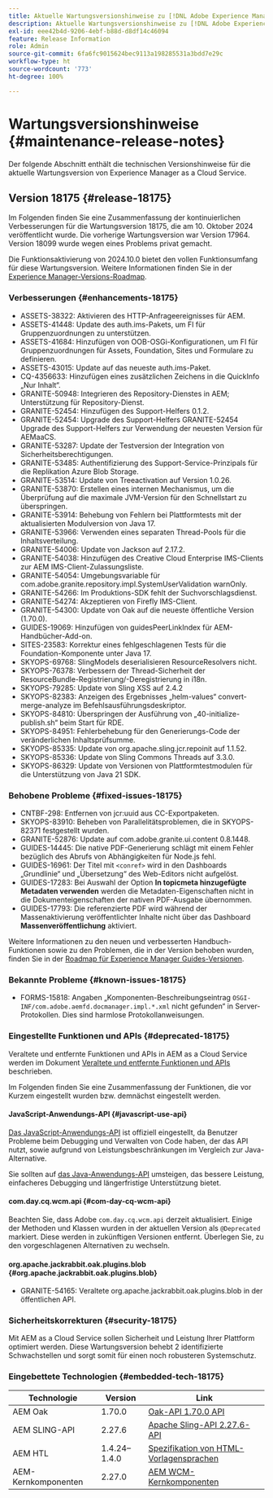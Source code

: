 ```yaml
---
title: Aktuelle Wartungsversionshinweise zu [!DNL Adobe Experience Manager] as a Cloud Service.
description: Aktuelle Wartungsversionshinweise zu [!DNL Adobe Experience Manager] as a Cloud Service.
exl-id: eee42b4d-9206-4ebf-b88d-d8df14c46094
feature: Release Information
role: Admin
source-git-commit: 6fa6fc9015624bec9113a198285531a3bdd7e29c
workflow-type: ht
source-wordcount: '773'
ht-degree: 100%

---
```



# Wartungsversionshinweise {#maintenance-release-notes}

Der folgende Abschnitt enthält die technischen Versionshinweise für die aktuelle Wartungsversion von Experience Manager as a Cloud Service.

## Version 18175 {#release-18175}

Im Folgenden finden Sie eine Zusammenfassung der kontinuierlichen Verbesserungen für die Wartungsversion 18175, die am 10. Oktober 2024 veröffentlicht wurde. Die vorherige Wartungsversion war Version 17964. Version 18099 wurde wegen eines Problems privat gemacht.

Die Funktionsaktivierung von 2024.10.0 bietet den vollen Funktionsumfang für diese Wartungsversion. Weitere Informationen finden Sie in der [Experience Manager-Versions-Roadmap](https://experienceleague.adobe.com/de/docs/experience-manager-release-information/aem-release-updates/update-releases-roadmap).

### Verbesserungen {#enhancements-18175}

* ASSETS-38322: Aktivieren des HTTP-Anfrageereignisses für AEM.
* ASSETS-41448: Update des auth.ims-Pakets, um FI für Gruppenzuordnungen zu unterstützen.
* ASSETS-41684: Hinzufügen von OOB-OSGi-Konfigurationen, um FI für Gruppenzuordnungen für Assets, Foundation, Sites und Formulare zu definieren.
* ASSETS-43015: Update auf das neueste auth.ims-Paket.
* CQ-4356633: Hinzufügen eines zusätzlichen Zeichens in die QuickInfo „Nur Inhalt“.
* GRANITE-50948: Integrieren des Repository-Dienstes in AEM; Unterstützung für Repository-Dienst.
* GRANITE-52454: Hinzufügen des Support-Helfers 0.1.2.
* GRANITE-52454: Upgrade des Support-Helfers GRANITE-52454 Upgrade des Support-Helfers zur Verwendung der neuesten Version für AEMaaCS.
* GRANITE-53287: Update der Testversion der Integration von Sicherheitsberechtigungen.
* GRANITE-53485: Authentifizierung des Support-Service-Prinzipals für die Replikation Azure Blob Storage.
* GRANITE-53514: Update von Treeactivation auf Version 1.0.26.
* GRANITE-53870: Erstellen eines internen Mechanismus, um die Überprüfung auf die maximale JVM-Version für den Schnellstart zu überspringen.
* GRANITE-53914: Behebung von Fehlern bei Plattformtests mit der aktualisierten Modulversion von Java 17.
* GRANITE-53966: Verwenden eines separaten Thread-Pools für die Inhaltsverteilung.
* GRANITE-54006: Update von Jackson auf 2.17.2.
* GRANITE-54038: Hinzufügen des Creative Cloud Enterprise IMS-Clients zur AEM IMS-Client-Zulassungsliste.
* GRANITE-54054: Umgebungsvariable für com.adobe.granite.repository.impl.SystemUserValidation warnOnly.
* GRANITE-54266: Im Produktions-SDK fehlt der Suchvorschlagsdienst.
* GRANITE-54274: Akzeptieren von Firefly IMS-Client.
* GRANITE-54300: Update von Oak auf die neueste öffentliche Version (1.70.0).
* GUIDES-19069: Hinzufügen von guidesPeerLinkIndex für AEM-Handbücher-Add-on.
* SITES-23583: Korrektur eines fehlgeschlagenen Tests für die Foundation-Komponente unter Java 17.
* SKYOPS-69768: SlingModels deserialisieren ResourceResolvers nicht.
* SKYOPS-76378: Verbessern der Thread-Sicherheit der ResourceBundle-Registrierung/-Deregistrierung in i18n.
* SKYOPS-79285: Update von Sling XSS auf 2.4.2
* SKYOPS-82383: Anzeigen des Ergebnisses „helm-values“ convert-merge-analyze im Befehlsausführungsdeskriptor.
* SKYOPS-84810: Überspringen der Ausführung von „40-initialize-publish.sh“ beim Start für RDE.
* SKYOPS-84951: Fehlerbehebung für den Generierungs-Code der veränderlichen Inhaltsprüfsumme.
* SKYOPS-85335: Update von org.apache.sling.jcr.repoinit auf 1.1.52.
* SKYOPS-85336: Update von Sling Commons Threads auf 3.3.0.
* SKYOPS-86329: Update von Versionen von Plattformtestmodulen für die Unterstützung von Java 21 SDK.

### Behobene Probleme {#fixed-issues-18175}

* CNTBF-298: Entfernen von jcr:uuid aus CC-Exportpaketen.
* SKYOPS-83910: Beheben von Parallelitätsproblemen, die in SKYOPS-82371 festgestellt wurden.
* GRANITE-52876: Update auf com.adobe.granite.ui.content 0.8.1448.
* GUIDES-14445: Die native PDF-Generierung schlägt mit einem Fehler bezüglich des Abrufs von Abhängigkeiten für Node.js fehl.
* GUIDES-16961: Der Titel mit `<conref>` wird in den Dashboards „Grundlinie“ und „Übersetzung“ des Web-Editors nicht aufgelöst.
* GUIDES-17283: Bei Auswahl der Option **In topicmeta hinzugefügte Metadaten verwenden** werden die Metadaten-Eigenschaften nicht in die Dokumenteigenschaften der nativen PDF-Ausgabe übernommen.
* GUIDES-17793: Die referenzierte PDF wird während der Massenaktivierung veröffentlichter Inhalte nicht über das Dashboard **Massenveröffentlichung** aktiviert.

Weitere Informationen zu den neuen und verbesserten Handbuch-Funktionen sowie zu den Problemen, die in der Version behoben wurden, finden Sie in der [Roadmap für Experience Manager Guides-Versionen](https://experienceleague.adobe.com/de/docs/experience-manager-guides/using/release-info/aem-guides-releases-roadmap).

### Bekannte Probleme {#known-issues-18175}

* FORMS-15818: Angaben „Komponenten-Beschreibungseintrag `OSGI-INF/com.adobe.aemfd.docmanager.impl.*.xml` nicht gefunden“ in Server-Protokollen. Dies sind harmlose Protokollanweisungen.

### Eingestellte Funktionen und APIs {#deprecated-18175}

Veraltete und entfernte Funktionen und APIs in AEM as a Cloud Service werden im Dokument [Veraltete und entfernte Funktionen und APIs](/help/release-notes/deprecated-removed-features.md) beschrieben.

Im Folgenden finden Sie eine Zusammenfassung der Funktionen, die vor Kurzem eingestellt wurden bzw. demnächst eingestellt werden.

#### JavaScript-Anwendungs-API {#javascript-use-api}

[Das JavaScript-Anwendungs-API](https://github.com/adobe/htl-spec/blob/master/SPECIFICATION.md#42-javascript-use-api) ist offiziell eingestellt, da Benutzer Probleme beim Debugging und Verwalten von Code haben, der das API nutzt, sowie aufgrund von Leistungsbeschränkungen im Vergleich zur Java-Alternative.

Sie sollten auf [das Java-Anwendungs-API](https://experienceleague.adobe.com/de/docs/experience-manager-htl/content/java-use-api) umsteigen, das bessere Leistung, einfacheres Debugging und längerfristige Unterstützung bietet.

#### com.day.cq.wcm.api {#com-day-cq-wcm-api}

Beachten Sie, dass Adobe `com.day.cq.wcm.api` derzeit aktualisiert. Einige der Methoden und Klassen wurden in der aktuellen Version als `@Deprecated` markiert. Diese werden in zukünftigen Versionen entfernt. Überlegen Sie, zu den vorgeschlagenen Alternativen zu wechseln.

#### org.apache.jackrabbit.oak.plugins.blob {#org.apache.jackrabbit.oak.plugins.blob}

* GRANITE-54165: Veraltete org.apache.jackrabbit.oak.plugins.blob in der öffentlichen API.

### Sicherheitskorrekturen {#security-18175}

Mit AEM as a Cloud Service sollen Sicherheit und Leistung Ihrer Plattform optimiert werden. Diese Wartungsversion behebt 2 identifizierte Schwachstellen und sorgt somit für einen noch robusteren Systemschutz.

### Eingebettete Technologien {#embedded-tech-18175}

| Technologie | Version | Link |
|---|---|---|
| AEM Oak | 1.70.0 | [Oak-API 1.70.0 API](https://www.javadoc.io/doc/org.apache.jackrabbit/oak-api/1.70.0/index.html) |
| AEM SLING-API | 2.27.6 | [Apache Sling-API 2.27.6-API](https://www.javadoc.io/doc/org.apache.sling/org.apache.sling.api/latest/index.html) |
| AEM HTL | 1.4.24–1.4.0 | [Spezifikation von HTML-Vorlagensprachen](https://github.com/adobe/htl-spec) |
| AEM-Kernkomponenten | 2.27.0 | [AEM WCM-Kernkomponenten](https://github.com/adobe/aem-core-wcm-components) |
